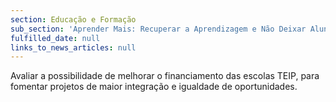 ```yaml
---
section: Educação e Formação
sub_section: 'Aprender Mais: Recuperar a Aprendizagem e Não Deixar Alunos para Trás'
fulfilled_date: null
links_to_news_articles: null
---
```


Avaliar a possibilidade de melhorar o financiamento das escolas TEIP, para fomentar projetos de maior integração e igualdade de oportunidades.